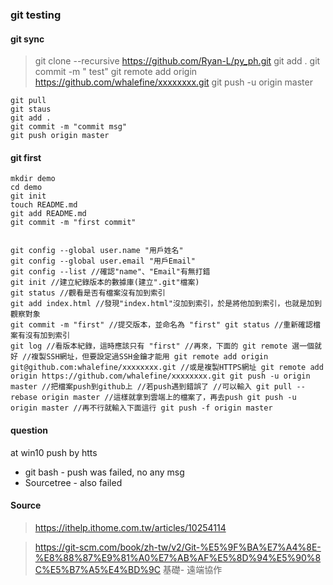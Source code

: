 ### git testing 

#### git sync 

>git clone --recursive https://github.com/Ryan-L/py_ph.git
git add .
git commit -m " test"
git remote add origin https://github.com/whalefine/xxxxxxxx.git 
git push -u origin master


```
git pull
git staus
git add .
git commit -m "commit msg"
git push origin master

```



#### git first
```
mkdir demo
cd demo
git init
touch README.md
git add README.md
git commit -m "first commit"


````

```
git config --global user.name "用戶姓名" 
git config --global user.email "用戶Email" 
git config --list //確認"name"、"Email"有無打錯 
git init //建立紀錄版本的數據庫(建立".git"檔案) 
git status //觀看是否有檔案沒有加到索引 
git add index.html //發現"index.html"沒加到索引，於是將他加到索引，也就是加到觀察對象 
git commit -m "first" //提交版本，並命名為 "first" git status //重新確認檔案有沒有加到索引 
git log //看版本紀錄，這時應該只有 "first" //再來，下面的 git remote 選一個就好 //複製SSH網址，但要設定過SSH金鑰才能用 git remote add origin git@github.com:whalefine/xxxxxxxx.git //或是複製HTTPS網址 git remote add origin https://github.com/whalefine/xxxxxxxx.git git push -u origin master //把檔案push到github上 //若push遇到錯誤了 //可以輸入 git pull --rebase origin master //這樣就拿到雲端上的檔案了，再去push git push -u origin master //再不行就輸入下面這行 git push -f origin master

```


#### question
at win10 push by htts 
- git bash - push was failed, no any msg
- Sourcetree - also failed


#### Source 
> https://ithelp.ithome.com.tw/articles/10254114

> https://git-scm.com/book/zh-tw/v2/Git-%E5%9F%BA%E7%A4%8E-%E8%88%87%E9%81%A0%E7%AB%AF%E5%8D%94%E5%90%8C%E5%B7%A5%E4%BD%9C  基礎- 遠端協作

